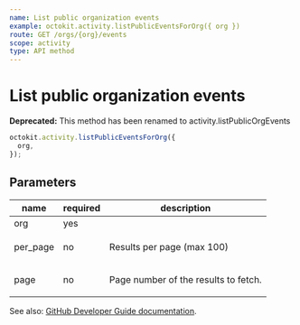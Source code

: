 ```yaml
---
name: List public organization events
example: octokit.activity.listPublicEventsForOrg({ org })
route: GET /orgs/{org}/events
scope: activity
type: API method
---
```


# List public organization events

**Deprecated:** This method has been renamed to activity.listPublicOrgEvents

```js
octokit.activity.listPublicEventsForOrg({
  org,
});
```

## Parameters

<table>
  <thead>
    <tr>
      <th>name</th>
      <th>required</th>
      <th>description</th>
    </tr>
  </thead>
  <tbody>
    <tr><td>org</td><td>yes</td><td>

</td></tr>
<tr><td>per_page</td><td>no</td><td>

Results per page (max 100)

</td></tr>
<tr><td>page</td><td>no</td><td>

Page number of the results to fetch.

</td></tr>
  </tbody>
</table>

See also: [GitHub Developer Guide documentation](https://developer.github.com/v3/activity/events/#list-public-organization-events).
